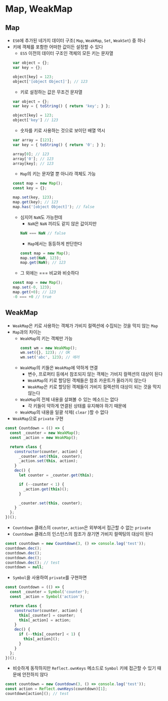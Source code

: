 # Map, WeakMap

## Map
- `ES6`에 추가된 네가지 데이터 구조( `Map`, `WeakMap`, `Set`, `WeakSet`) 중 하나
- 키에 객체를 포함한 어떠한 값이든 설정할 수 있다
  - `ES5` 이전의 데이터 구조인 객체의 모든 키는 문자열  
  ```js
  var object = {};
  var key = {};

  object[key] = 123;
  object['[object Object]']; // 123
  ```
  - 키로 설정하는 값은 무조건 문자열  
  ```js
  var object = {};
  var key = { toString() { return 'key'; } };

  object[key] = 123;
  object['key'] // 123
  ```
  - 숫자를 키로 사용하는 것으로 보이던 배열 역시  
  ```js
  var array = [123];
  var key = { toString() { return '0'; } };

  array[0]; // 123
  array['0']; // 123
  array[key]; // 123
  ```
  - `Map`의 키는 문자열 뿐 아니라 객체도 가능  
  ```js
  const map = new Map();
  const key = {};

  map.set(key, 123);
  map.get(key); // 123
  map.has('[object Object]'); // false
  ```
  - 심지어 `NaN`도 가능한데
    - `NaN`은 `NaN` 끼리도 같지 않은 값이지만  
    ```js
    NaN === NaN // false
    ```
    - `Map`에서는 동등하게 판단한다  
    ```js
    const map = new Map();
    map.set(NaN, 123);
    map.get(NaN); // 123

    ```
  - 그 외에는 === 비교와 비슷하다  
  ```js
  const map = new Map();
  map.set(-0, 123);
  map.get(+0); // 123
  -0 === +0 // true
  ```
## WeakMap
- `WeakMap`은 키로 사용하는 객체가 가비지 컬렉션에 수집되는 것을 막지 않는 `Map`
- `Map`과의 차이는
  - `WeakMap`의 키는 객체만 가능  
    ```js
    const wm = new WeakMap();
    wm.set({}, 123); // OK
    wm.set('abc', 123); // 에러
    ```
  - `WeakMap`의 키들은 `WeakMap`에 약하게 연결
    - 변수, 프로퍼티 등에서 참조되지 않는 객체는 가비지 컬렉션의 대상이 된다
    - `WeakMap`의 키로 할당된 객체들은 참조 카운트가 올라가지 않는다
    - `WeakMap`은 키로 할당된 객체들이 가비지 컬렉션의 대상이 되는 것을 막지 않는다
  - `WeakMap`의 전체 내용을 살펴볼 수 있는 메소드는 없다
    - 각 키들이 약하게 연결된 상태를 유지해야 하기 때문에
  - `WeakMap`의 내용을 일괄 삭제( `clear` )할 수 없다
- `WeakMap`으로 `private` 구현  
```javascript
const Countdown = (() => {
  const _counter = new WeakMap();
  const _action = new WeakMap();

  return class {
    constructor(counter, action) {
      _counter.set(this, counter);
      _action.set(this, action);
    }
    dec() {
      let counter = _counter.get(this);

      if (--counter < 1) {
        _action.get(this)();
      }

      _counter.set(this, counter);
    }
  };
})();
```
- `Countdown` 클래스의 `counter`, `action`은 외부에서 접근할 수 없는 `private`
- `Countdown` 클래스의 인스턴스의 참조가 끊기면 가비지 컬렉팅의 대상이 된다  
```js
const countdown = new Countdown(3, () => console.log('test'));
countdown.dec();
countdown.dec();
countdown.dec();
countdown.dec(); // test
countdown = null;
```
- `Symbol`을 사용하여 `private`를 구현하면  
```js
const Countdown = (() => {
  const _counter = Symbol('counter');
  const _action = Symbol('action');

  return class {
    constructor(counter, action) {
      this[_counter] = counter;
      this[_action] = action;
    }
    dec() {
      if (--this[_counter] < 1) {
        this[_action]();
      }
    }
  };
})();
```
- 비슷하게 동작하지만 `Reflect.ownKeys` 메소드로 `Symbol` 키에 접근할 수 있기 때문에 안전하지 않다  
```js
const countdown = new Countdown(3, () => console.log('test'));
const action = Reflect.ownKeys(countdown)[1];
countdown[action](); // test
```